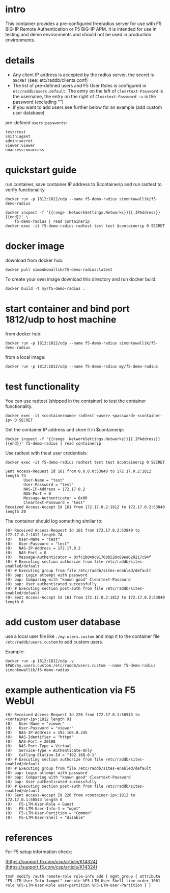 # intro

This container provides a pre-configured freeradius server for use with F5 BIG-IP Remote Authentication or F5 BIG-IP APM.
It is intended for use in testing and demo environments and should not be used in production environments.

# details
- Any client IP address is accepted by the radius server, the secret is `SECRET` (see: etc/raddb/clients.conf)
- The list of pre-defined users and F5 User Roles is configured in `etc/raddb/users.default`. The entry on the left of `Cleartext-Password` is the username, the entry on the right of `Cleartext-Password :=` is the password (excluding "")
- if you want to add users see further below for an example (add custom user database)

pre-defined `users:passwords`:

    test:test
    smith:agent
    admin:secret
    viewer:viewer
    noaccess:noaccess

# quickstart guide

run container, save container IP address to \$containerip and run radtest to verify functionality

    docker run -p 1812:1812/udp --name f5-demo-radius simonkowallik/f5-demo-radius

    docker inspect -f '{{range .NetworkSettings.Networks}}{{.IPAddress}}{{end}}' \
        f5-demo-radius | read containerip
    docker exec -it f5-demo-radius radtest test test $containerip 0 SECRET


# docker image

download from docker hub:

    docker pull simonkowallik/f5-demo-radius:latest

To create your own image download this directory and run docker build:

    docker build -t my/f5-demo-radius .


# start container and bind port 1812/udp to host machine
from docker hub:

    docker run -p 1812:1812/udp --name f5-demo-radius simonkowallik/f5-demo-radius

from a local image:

    docker run -p 1812:1812/udp --name f5-demo-radius my/f5-demo-radius


# test functionality

You can use radtest (shipped in the container) to test the container functionality.

    docker exec -it <containername> radtest <user> <password> <container-ip> 0 SECRET

Get the container IP address and store it in \$containerip:

    docker inspect -f '{{range .NetworkSettings.Networks}}{{.IPAddress}}{{end}}' f5-demo-radius | read containerip

Use radtest with thest user credentials:

    docker exec -it f5-demo-radius radtest test test $containerip 0 SECRET

    Sent Access-Request Id 161 from 0.0.0.0:53840 to 172.17.0.2:1812 length 74
            User-Name = "test"
            User-Password = "test"
            NAS-IP-Address = 172.17.0.2
            NAS-Port = 0
            Message-Authenticator = 0x00
            Cleartext-Password = "test"
    Received Access-Accept Id 161 from 172.17.0.2:1812 to 172.17.0.2:53840 length 20


The container should log something similar to:

    (0) Received Access-Request Id 161 from 172.17.0.2:53840 to 172.17.0.2:1812 length 74
    (0)   User-Name = "test"
    (0)   User-Password = "test"
    (0)   NAS-IP-Address = 172.17.0.2
    (0)   NAS-Port = 0
    (0)   Message-Authenticator = 0xfc1b049c91760b520c69ea620217c94f
    (0) # Executing section authorize from file /etc/raddb/sites-enabled/default
    (0) # Executing group from file /etc/raddb/sites-enabled/default
    (0) pap: Login attempt with password
    (0) pap: Comparing with "known good" Cleartext-Password
    (0) pap: User authenticated successfully
    (0) # Executing section post-auth from file /etc/raddb/sites-enabled/default
    (0) Sent Access-Accept Id 161 from 172.17.0.2:1812 to 172.17.0.2:53840 length 0


# add custom user database

use a local user file like `./my.users.custom` and map it to the container file `/etc/raddb/users.custom` to add custom users.

Example:

    docker run -p 1812:1812/udp -v $PWD/my.users.custom:/etc/raddb/users.custom --name f5-demo-radius simonkowallik/f5-demo-radius

# example authentication via F5 WebUI

    (0) Received Access-Request Id 226 from 172.17.0.1:50543 to <container-ip>:1812 length 91
    (0)   User-Name = "viewer"
    (0)   User-Password = "viewer"
    (0)   NAS-IP-Address = 192.168.0.245
    (0)   NAS-Identifier = "httpd"
    (0)   NAS-Port = 20188
    (0)   NAS-Port-Type = Virtual
    (0)   Service-Type = Authenticate-Only
    (0)   Calling-Station-Id = "192.168.0.1"
    (0) # Executing section authorize from file /etc/raddb/sites-enabled/default
    (0) # Executing group from file /etc/raddb/sites-enabled/default
    (0) pap: Login attempt with password
    (0) pap: Comparing with "known good" Cleartext-Password
    (0) pap: User authenticated successfully
    (0) # Executing section post-auth from file /etc/raddb/sites-enabled/default
    (0) Sent Access-Accept Id 226 from <container-ip>:1812 to 172.17.0.1:50543 length 0
    (0)   F5-LTM-User-Role = Guest
    (0)   F5-LTM-User-Info-1 = "mgmt"
    (0)   F5-LTM-User-Partition = "Common"
    (0)   F5-LTM-User-Shell = "disable"

# references
For F5 setup information check:

[https://support.f5.com/csp/article/K14324](https://support.f5.com/csp/article/K14324)

    tmsh modify /auth remote-role role-info add { mgmt_group { attribute "F5-LTM-User-Info-1=mgmt" console %F5-LTM-User-Shell line-order 1001 role %F5-LTM-User-Role user-partition %F5-LTM-User-Partition } }